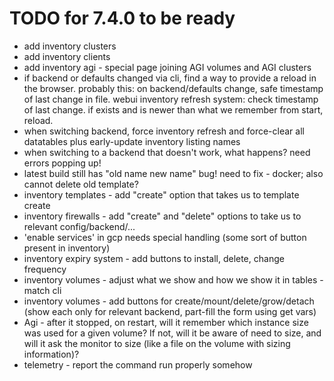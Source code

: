 # TODO for 7.4.0 to be ready

* add inventory clusters
* add inventory clients
* add inventory agi - special page joining AGI volumes and AGI clusters
* if backend or defaults changed via cli, find a way to provide a reload in the browser. probably this: on backend/defaults change, safe timestamp of last change in file. webui inventory refresh system: check timestamp of last change. if exists and is newer than what we remember from start, reload.
* when switching backend, force inventory refresh and force-clear all datatables plus early-update inventory listing names
* when switching to a backend that doesn't work, what happens? need errors popping up!
* latest build still has "old name new name" bug! need to fix - docker; also cannot delete old template?
* inventory templates - add "create" option that takes us to template create
* inventory firewalls - add "create" and "delete" options to take us to relevant config/backend/...
* 'enable services' in gcp needs special handling (some sort of button present in inventory)
* inventory expiry system - add buttons to install, delete, change frequency
* inventory volumes - adjust what we show and how we show it in tables - match cli
* inventory volumes - add buttons for create/mount/delete/grow/detach (show each only for relevant backend, part-fill the form using get vars)
* Agi - after it stopped, on restart, will it remember which instance size was used for a given volume? If not, will it be aware of need to size, and will it ask the monitor to size (like a file on the volume with sizing information)?
* telemetry - report the command run properly somehow

